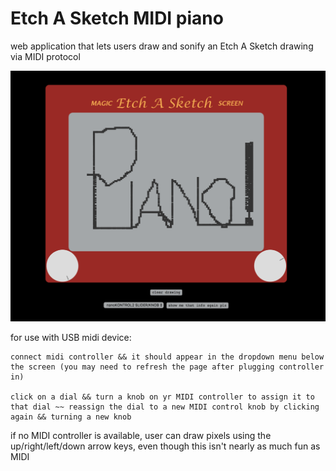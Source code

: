 # Etch A Sketch MIDI piano

web application that lets users draw and sonify an Etch A Sketch drawing via MIDI protocol

![](etch-a-sketch-piano.png)

for use with USB midi device:

	connect midi controller && it should appear in the dropdown menu below the screen (you may need to refresh the page after plugging controller in)
		
	click on a dial && turn a knob on yr MIDI controller to assign it to that dial ~~ reassign the dial to a new MIDI control knob by clicking again && turning a new knob

if no MIDI controller is available, user can draw pixels using the up/right/left/down arrow keys, even though this isn't nearly as much fun as MIDI